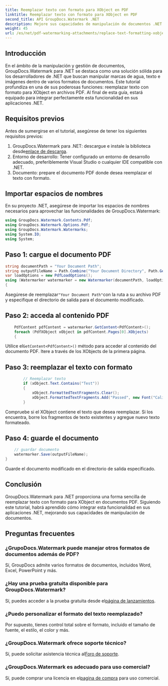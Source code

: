 ```yaml
---
title: Reemplazar texto con formato para XObject en PDF
linktitle: Reemplazar texto con formato para XObject en PDF
second_title: API GroupDocs.Watermark .NET
description: Mejore sus capacidades de manipulación de documentos .NET con GroupDocs. Aprenda a reemplazar texto con formato en archivos PDF sin esfuerzo.
weight: 45
url: /es/net/pdf-watermarking-attachments/replace-text-formatting-xobject-pdf/
---
```

## Introducción
En el ámbito de la manipulación y gestión de documentos, GroupDocs.Watermark para .NET se destaca como una solución sólida para los desarrolladores de .NET que buscan manipular marcas de agua, texto e imágenes dentro de varios formatos de documentos. Este tutorial profundiza en una de sus poderosas funciones: reemplazar texto con formato para XObject en archivos PDF. Al final de esta guía, estará equipado para integrar perfectamente esta funcionalidad en sus aplicaciones .NET.
## Requisitos previos
Antes de sumergirse en el tutorial, asegúrese de tener los siguientes requisitos previos:
1.  GroupDocs.Watermark para .NET: descargue e instale la biblioteca desde[enlace de descarga](https://releases.groupdocs.com/Watermark/net/).
2. Entorno de desarrollo: Tener configurado un entorno de desarrollo adecuado, preferiblemente Visual Studio o cualquier IDE compatible con .NET.
3. Documento: prepare el documento PDF donde desea reemplazar el texto con formato.

## Importar espacios de nombres
En su proyecto .NET, asegúrese de importar los espacios de nombres necesarios para aprovechar las funcionalidades de GroupDocs.Watermark:
```csharp
using GroupDocs.Watermark.Contents.Pdf;
using GroupDocs.Watermark.Options.Pdf;
using GroupDocs.Watermark.Watermarks;
using System.IO;
using System;
```
## Paso 1: cargue el documento PDF
```csharp
string documentPath = "Your Document Path";
string outputFileName = Path.Combine("Your Document Directory", Path.GetFileName(documentPath));
var loadOptions = new PdfLoadOptions();
using (Watermarker watermarker = new Watermarker(documentPath, loadOptions))
{
```
 Asegúrese de reemplazar`"Your Document Path"`con la ruta a su archivo PDF y especifique el directorio de salida para el documento modificado.
## Paso 2: acceda al contenido PDF
```csharp
    PdfContent pdfContent = watermarker.GetContent<PdfContent>();
    foreach (PdfXObject xObject in pdfContent.Pages[0].XObjects)
    {
```
 Utilice el`GetContent<PdfContent>()` método para acceder al contenido del documento PDF. Itere a través de los XObjects de la primera página.
## Paso 3: reemplazar el texto con formato
```csharp
        // Reemplazar texto
        if (xObject.Text.Contains("Test"))
        {
            xObject.FormattedTextFragments.Clear();
            xObject.FormattedTextFragments.Add("Passed", new Font("Calibri", 19, FontStyle.Bold), Color.Red, Color.Aqua);
        }
```
Compruebe si el XObject contiene el texto que desea reemplazar. Si los encuentra, borre los fragmentos de texto existentes y agregue nuevo texto formateado.
## Paso 4: guarde el documento
```csharp
    // guardar documento
    watermarker.Save(outputFileName);
}
```
Guarde el documento modificado en el directorio de salida especificado.

## Conclusión
GroupDocs.Watermark para .NET proporciona una forma sencilla de reemplazar texto con formato para XObject en documentos PDF. Siguiendo este tutorial, habrá aprendido cómo integrar esta funcionalidad en sus aplicaciones .NET, mejorando sus capacidades de manipulación de documentos.
## Preguntas frecuentes
### ¿GrupoDocs.Watermark puede manejar otros formatos de documentos además de PDF?
Sí, GroupDocs admite varios formatos de documentos, incluidos Word, Excel, PowerPoint y más.
### ¿Hay una prueba gratuita disponible para GroupDocs.Watermark?
 Sí, puedes acceder a la prueba gratuita desde el[página de lanzamientos](https://releases.groupdocs.com/).
### ¿Puedo personalizar el formato del texto reemplazado?
Por supuesto, tienes control total sobre el formato, incluido el tamaño de fuente, el estilo, el color y más.
### ¿GroupDocs.Watermark ofrece soporte técnico?
 Sí, puede solicitar asistencia técnica al[Foro de soporte](https://forum.groupdocs.com/c/watermark/19).
### ¿GroupDocs.Watermark es adecuado para uso comercial?
 Sí, puede comprar una licencia en el[pagina de compra](https://purchase.groupdocs.com/buy) para uso comercial.